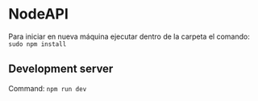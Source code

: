 # NodeAPI

Para iniciar en nueva máquina ejecutar dentro de la carpeta el comando: `sudo npm install`

## Development server

Command: `npm run dev`
